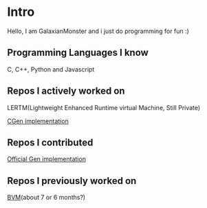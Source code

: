 # Intro
Hello, I am GalaxianMonster and i just do programming for fun :)
## Programming Languages I know
C, C++, Python and Javascript
## Repos I actively worked on
<p>LERTM(Lightweight Enhanced Runtime virtual Machine, Still Private)</p>
<a href="https://github.com/Gen-Lang/CGen">CGen implementation</a>

## Repos I contributed
<a href="https://github.com/Gen-Lang/Gen">Official Gen implementation</a>

## Repos I previously worked on
<a href="https://github.com/GalaxianMonster/bvm">BVM</a>(about 7 or 6 months?)
